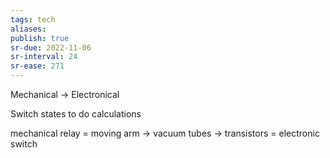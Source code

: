 ```yaml
---
tags: tech
aliases:
publish: true
sr-due: 2022-11-06
sr-interval: 24
sr-ease: 271
---
```


Mechanical -> Electronical

Switch states to do calculations

mechanical relay = moving arm -> vacuum tubes -> transistors = electronic switch